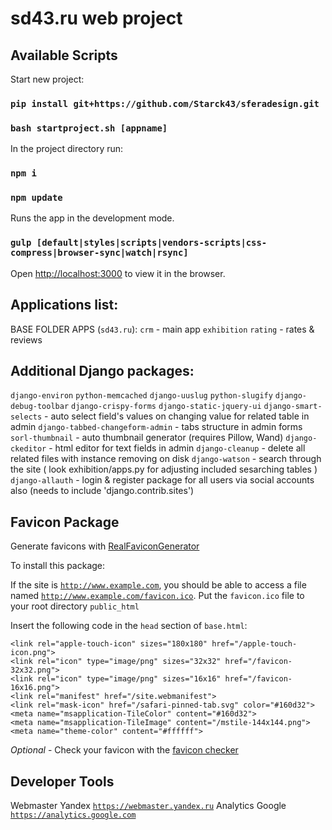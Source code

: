 <h1>sd43.ru web project</h1>

## Available Scripts

Start new project:
### `pip install git+https://github.com/Starck43/sferadesign.git`
### `bash startproject.sh [appname]`

In the project directory run:
### `npm i`
### `npm update`

Runs the app in the development mode.<br />
### `gulp [default|styles|scripts|vendors-scripts|css-compress|browser-sync|watch|rsync]`

Open [http://localhost:3000](http://localhost:3000) to view it in the browser.

## Applications list:

BASE FOLDER APPS (`sd43.ru`):
`crm` - main app
`exhibition`
`rating` - rates & reviews


## Additional Django packages:

`django-environ`
`python-memcached`
`django-uuslug`
`python-slugify`
`django-debug-toolbar`
`django-crispy-forms`
`django-static-jquery-ui`
`django-smart-selects` - auto select field's values on changing value for related table in admin
`django-tabbed-changeform-admin` - tabs structure in admin forms
`sorl-thumbnail` - auto thumbnail generator (requires Pillow, Wand)
`django-ckeditor` - html editor for text fields in admin
`django-cleanup` - delete all related files with instance removing on disk
`django-watson` - search through the site ( look exhibition/apps.py for adjusting included sesarching tables )
`django-allauth` - login & register package for all users via social accounts also (needs to include 'django.contrib.sites')


## Favicon Package

Generate favicons with [RealFaviconGenerator](https://realfavicongenerator.net/)

To install this package:

If the site is <code>http://www.example.com</code>, you should be able to access a file named <code>http://www.example.com/favicon.ico</code>.
Put the `favicon.ico` file to your root directory `public_html`

Insert the following code in the `head` section of `base.html`:

    <link rel="apple-touch-icon" sizes="180x180" href="/apple-touch-icon.png">
    <link rel="icon" type="image/png" sizes="32x32" href="/favicon-32x32.png">
    <link rel="icon" type="image/png" sizes="16x16" href="/favicon-16x16.png">
    <link rel="manifest" href="/site.webmanifest">
    <link rel="mask-icon" href="/safari-pinned-tab.svg" color="#160d32">
    <meta name="msapplication-TileColor" content="#160d32">
    <meta name="msapplication-TileImage" content="/mstile-144x144.png">
    <meta name="theme-color" content="#ffffff">

*Optional* - Check your favicon with the [favicon checker](https://realfavicongenerator.net/favicon_checker)


## Developer Tools

Webmaster Yandex <code>https://webmaster.yandex.ru</code>
Analytics Google <code>https://analytics.google.com</code>

